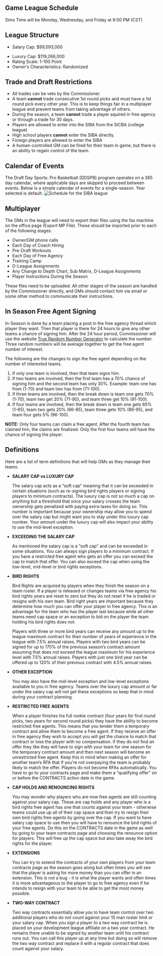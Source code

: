 ## Game League Schedule

Sims Time will be Monday, Wednesday, and Friday at 9:00 PM (CST)

## League Structure

<!-- prettier-ignore -->
- Salary Cap: $99,093,000
<!-- prettier-ignore -->
- Luxury Cap: $119,266,000
- Rating Scale: 1-100 Point
- Owner's Characteristics: Randomized

## Trade and Draft Restrictions

- All trades can be veto by the Commissioner.
- A team **cannot** trade consecutive 1st round picks and must have a 1st round pick every other year. This is to keep things fair in a mutliplayer league and prevent teams from taking advantage of others.
- During the season, a team **cannot** trade a player aquired in free agency or through a trade for 30 days.
- Players are allowed to enter into the SIBA from the SICBA (college league)
- High school players **cannot** enter the SIBA directly.
- Foreign players are allowed to enter the SIBA
- A human-controlled GM can be fired for their team in game, but there is an ability to regain control of the team.

## Calendar of Events

The Draft Day Sports: Pro Basketball (DDSPB) program operates on a 365 day calendar, where applicable days are skipped
to proceed between events. Below is a simple calendar of events for a
single-season. Year selected is default.
![Schedule for the SIBA league](schedule.png)

## Multiplayer

The GMs in the league will need to export their files using the fax
machine on the office page (Export MP File). These should be imported
prior to each of the following stages:

- Owner/GM phone calls
- Each Day of Coach Hiring
- Pre-Draft Workouts
- Each Day of Free Agency
- Training Camp
- D-League Assignments
- Any Change to Depth Chart, Sub Matrix, D-League Assignments
- Player Instructions During the Season

These files need to be uploaded. All other stages of the season are
handled by the Commissioner directly, and GMs should contact him via
email or some other method to communicate their instructions.

## In Season Free Agent Signing

In-Season is done by a team placing a post in the free agency thread
which player they want. Then that player is there for 24 hours to give
any other teams a chance of signing him. After the 24 hour period, Commissioner will use the website [True Random Number Generator](http://www.random.org/) to calculate the number. Three
random numbers will be average together to get the free agent number of
interest.

The following are the changes to sign the free agent depending on the number of interested teams.

1. If only one team is involved, then that team signs him.
2. If two teams are involved, then the first team has a 70% chance of
   signing him and the second team has only 30%. Example: team one has
   from (1-70) and team two has from (71-100).
3. If three teams are involved, then the break down is team one gets 70%
   (1-70), team two get 20% (71-90), and team three get 10% (91-100).
4. If four teams are involved, then the break down is team one gets 65%
   (1-65), team two gets 20% (66-85), team three gets 10% (86-95), and
   team four gets 5% (96-100).

**NOTE:** Only four teams can claim a free agent. After the fourth team has
claimed him, the claims are finalized. Only the first four teams will
have the chance of signing the player.

## Definitions

Here are a list of term definitions that will help GMs as they manage their teams.

- **SALARY CAP vs LUXURY CAP**

  The salary cap acts as a “soft cap” meaning that it can be exceeded in
  certain situations (such as re-signing bird rights players or signing
  players to minimum contracts). The luxury cap is not so much a cap on
  anything but a threshold that once your salary crosses the team
  ownership gets penalized with paying extra taxes for doing so. This
  number is important because your ownership may allow you to spend over
  the salary cap but might want you to stay under this luxury cap number.
  Your amount under the luxury cap will also impact your ability to use
  the mid-level exception.

- **EXCEEDING THE SALARY CAP**

  As mentioned the salary cap is a “soft cap” and can be exceeded
  in some situations. You can always sign players to a minimum contract.
  If you have a restricted free agent who gets an offer you can exceed the
  cap to match that offer. You can also exceed the cap when using the
  low-level, mid-level or bird rights exceptions.

- **BIRD RIGHTS**

  Bird Rights are acquired by players when they finish the season
  on a team roster. If a player is released or changes teams via free
  agency his bird rights years are reset to zero but they do not reset if
  he is traded or resigns with his own team. Bird right years are
  important because they determine how much you can offer your player in
  free agency. This is an advantage for the team who has the player last
  because while all other teams need cap space or an exception to bid on
  the player the team holding his bird rights does not.

  Players with three or more bird years can receive any amount up to the
  league maximum contract for their number of years of experience in the
  league with 7.5% annual raises. Players with two bird years can be
  signed for up to 175% of the previous season’s contract amount assuming
  that does not exceed the league maximum for his experience level with
  7.5% annual raises. Players with just one bird year can be offered up to
  120% of their previous contract with 4.5% annual raises.

- **OTHER EXCEPTION**

  You may also have the mid-level exception and low-level exceptions
  available to you in free agency. Teams over the luxury cap amount or far
  under the salary cap will not get these exceptions so keep that in mind
  during your contract planning.

- **RESTRICTED FREE AGENTS**

  When a player finishes his full rookie contract (four years for first
  round picks, two years for second round picks) they have the ability to
  become restricted free agents. This means that you tender them a
  temporary contract and allow them to become a free agent. If they
  receive an offer in free agency they wish to accept you will get the
  chance to match that contract or lose the player with no compensation.
  If they do not find an offer they like they will have to sign with your
  team for one season for the temporary contract amount and then next
  season will become an unrestricted free agent. Keep this in mind when
  making an offer for another team’s RFA that if you’re not overpaying the
  team is probably likely to match the offer. Players do not become RFAs
  automatically. You have to go to your contracts page and make them a
  “qualifying offer” on or before the CONTRACTS action date in the game.

- **CAP HOLDS AND RENOUNCING RIGHTS**

  You may wonder why players who are now free agents are still
  counting against your salary cap. These are cap holds and any player who
  is a bird rights free agent has one that counts against your team -
  otherwise teams could use up all of their cap space and then try to
  resign their own bird rights free agents by going over the cap. If you
  want to have salary cap space to use then you will have to renounce the
  bird rights of your free agents. Do this on the CONTRACTS date in the
  game as well by going to your team contracts page and choosing the
  renounce option for players. This will free up the cap space but also
  take away the bird rights for the player.

- **EXTENSIONS**

  You can try to extend the contracts of your own players from your
  team contracts page as the season goes along but often times you will
  see that the player is asking for more money than you can offer in an
  extension. This is not a bug - it is what the player wants and often
  times it is more advantageous to the player to go to free agency even if
  he intends to resign with your team to be able to get the most money
  possible.

- **TWO-WAY CONTRACT**

  Two way contracts essentially allow you to have
  team control over two additional players who do not count against your
  15 man roster limit or your salary cap. When you sign a player to a two
  way contract he is placed on your development league affiliate on a two
  year contract. He remains there unable to be signed by another team
  until his contract runs out. You can call this player up at any time but
  doing so will remove the two way contract and replace it with a regular
  contract that does count against your salary.
